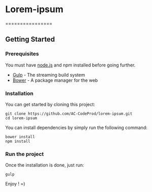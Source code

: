 # Lorem-ipsum 
================

## Getting Started

### Prerequisites
You must have [node.js](http://nodejs.org/) and npm installed before going further.

* [Gulp](http://gulpjs.com/) - The streaming build system
* [Bower](http://bower.io/) - A package manager for the web

### Installation
You can get started by cloning this project:

```
git clone https://github.com/AC-CodeProd/lorem-ipsum.git
cd lorem-ipsum
```

You can install dependencies by simply run the following command:

```
bower install
npm install
```

### Run the project

Once the installation is done, just run:

```
gulp
```

Enjoy ! =)